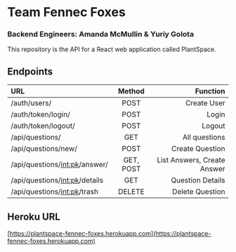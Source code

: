 # Team Fennec Foxes
### Backend Engineers: Amanda McMullin & Yuriy Golota

This repository is the API for a React web application called PlantSpace.

## Endpoints

URL          | Method | Function
:-------------|:--------:|--------------------:
/auth/users/ |  POST  | Create User 
/auth/token/login/ | POST | Login
/auth/token/logout/ | POST | Logout
/api/questions/ | GET | All questions
/api/questions/new/ | POST | Create Question
/api/questions/<int:pk>/answer/ | GET, POST | List Answers, Create Answer
/api/questions/<int:pk>/details | GET | Question Details
/api/questions/<int:pk>/trash | DELETE | Delete Question


## Heroku URL

[https://plantspace-fennec-foxes.herokuapp.com](https://plantspace-fennec-foxes.herokuapp.com)